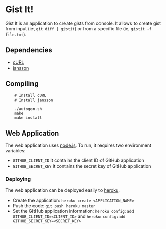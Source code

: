 # Gist It!

Gist It is an application to create gists from console. It allows to create
gist from input (ie, `git diff | gistit`) or from a specific file (ie,
`gistit -f file.txt`).

## Dependencies

- [cURL](curl.haxx.se)
- [jansson](https://github.com/akheron/jansson)

## Compiling

```shell
	# Install cURL
	# Install jansson

	./autogen.sh
	make
	make install
```

## Web Application

The web application uses [node.js](http://nodejs.org/). To run, it requires two
environment variables:

- `GITHUB_CLIENT_ID` It contains the client ID of GitHub application
- `GITHUB_SECRET_KEY` It contains the secret key of GitHub application

### Deploying

The web application can be deployed easily to [heroku](http://www.heroku.com/).

- Create the application: `heroku create <APPLICATION_NAME>`
- Push the code: `git push heroku master`
- Set the GitHub application information: `heroku config:add GITHUB_CLIENT_ID=<CLIENT_ID>`
and `heroku config:add GITHUB_SECRET_KEY=<SECRET_KEY>`
